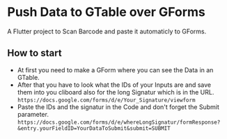 # Push Data to GTable over GForms

A Flutter project to Scan Barcode and paste it automaticly to GForms.

## How to start

- At first you need to make a GForm where you can see the Data in an GTable.
- After that you have to look what the IDs of your Inputs are and save them into you cliboard also for the long Signatur which is in the URL.
  `https://docs.google.com/forms/d/e/Your_Signature/viewform`
- Paste the IDs and the signatur in the Code and don't forget the Submit parameter.
  `https://docs.google.com/forms/d/e/whereLongSignatur/formResponse?&entry.yourFieldID=YourDataToSubmit&submit=SUBMIT`

